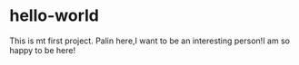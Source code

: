 # hello-world
This is mt first project.
Palin here,I want to be an interesting person!I am so happy to be here!

